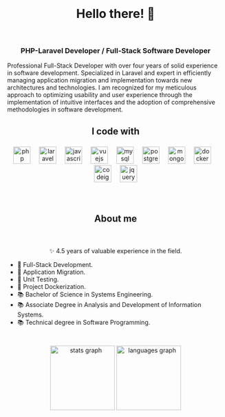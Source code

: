 <br clear="both">

<h1 align="center">Hello there! 👋</h1>

<br clear="both">

<h3 align="center">PHP-Laravel Developer / Full-Stack Software Developer</h3>

<p align="left">Professional Full-Stack Developer with over four years of solid experience in software development. Specialized in Laravel and expert in efficiently managing application migration and implementation towards new architectures and technologies. I am recognized for my meticulous approach to optimizing usability and user experience through the implementation of intuitive interfaces and the adoption of comprehensive methodologies in software development.</p>

###

<h2 align="center">I code with</h2>

###

<div align="center">
  <img src="https://cdn.simpleicons.org/php/777BB4" height="40" alt="php logo"  />
  <img width="12" />
  <img src="https://cdn.simpleicons.org/laravel/FF2D20" height="40" alt="laravel logo"  />
  <img width="12" />
  <img src="https://cdn.simpleicons.org/javascript/F7DF1E" height="40" alt="javascript logo"  />
  <img width="12" />
  <img src="https://cdn.simpleicons.org/vuedotjs/4FC08D" height="40" alt="vuejs logo"  />
  <img width="12" />
  <img src="https://cdn.simpleicons.org/mysql/4479A1" height="40" alt="mysql logo"  />
  <img width="12" />
  <img src="https://cdn.simpleicons.org/postgresql/4169E1" height="40" alt="postgresql logo"  />
  <img width="12" />
  <img src="https://cdn.simpleicons.org/mongodb/47A248" height="40" alt="mongodb logo"  />
  <img width="12" />
  <img src="https://cdn.simpleicons.org/docker/2496ED" height="40" alt="docker logo"  />
  <img width="12" />
  <img src="https://cdn.simpleicons.org/codeigniter/EF4223" height="40" alt="codeigniter logo"  />
  <img width="12" />
  <img src="https://cdn.simpleicons.org/jquery/0769AD" height="40" alt="jquery logo"  />
</div>

###

<br clear="both">

<h2 align="center">About me</h2>

###

<br clear="both">

<p align="center">✨ 4.5 years of valuable experience in the field.</p>

<ul>
  <li>🎯 Full-Stack Development.</li>
  <li>🎯 Application Migration.</li>
  <li>🎯 Unit Testing.</li>
  <li>🎯 Project Dockerization.</li>

  <li>📚 Bachelor of Science in Systems Engineering.</li>
  <li>📚 Associate Degree in Analysis and Development of Information Systems.</li>
  <li>📚 Technical degree in Software Programming.</li>
</ul>

###

<br clear="both">

<div align="center">
  <img src="https://github-readme-stats.vercel.app/api?username=hasttur&hide_title=false&hide_rank=true&show_icons=true&include_all_commits=true&count_private=true&disable_animations=false&theme=nord&locale=en&hide_border=true&order=1&custom_title=GitHub%20Stats" height="150" alt="stats graph"  />
  <img src="https://github-readme-stats.vercel.app/api/top-langs?username=hasttur&locale=en&hide_title=false&layout=compact&card_width=320&langs_count=5&theme=nord&hide_border=true&order=2&custom_title=Main%20Languages" height="150" alt="languages graph"  />
</div>

###
